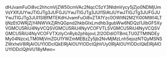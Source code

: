 dHJvamFuOi8vc2hhcmVjZW50cmVAc2NqcC5zY3NldmVycy5jZjo0NDMjUmVsYXlfJUYwJTlGJTg3JUFGJUYwJTlGJTg3JUI1SlAtJUYwJTlGJTg3JUFGJUYwJTlGJTg3JUI1SlBfMTEKdHJvamFuOi8vZTA1Yzc0OWItN2M2Yi00MWI4LTljNzEtOWRjZjY4NWVkZjRhQGpnd2hkbGIxLmdhb3gubWw6NDQzI1JlbGF5XyVGMCU5RiU4NyVCQSVGMCU5RiU4NyVCOFVTLSVGMCU5RiU4NyVCQSVGMCU5RiU4NyVCOFVTXzIyCnRyb2phbjovL2I2ODdiOTBmLTU0ZTMtNDEyMy04NzcxLTM0MjVmZGU1YWZmMEBzZy5jb2NvMjMzLnh5ejozNTQyMSNSZWxheV8lRjAlOUYlODclQkElRjAlOUYlODclQjhVUy0lRjAlOUYlODclQkElRjAlOUYlODclQjhVU18yMwo=